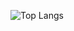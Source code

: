 ![Top Langs](https://github-readme-stats.vercel.app/api/top-langs/?username=michaelfaith84&layout=donut)
